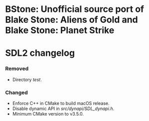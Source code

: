 # BStone: Unofficial source port of Blake Stone: Aliens of Gold and Blake Stone: Planet Strike
# SDL2 changelog

### Removed
- Directory *test*.

### Changed
- Enforce C++ in CMake to build macOS release.
- Disable dynamic API in *src/dynapi/SDL_dynapi.h*.
- Minimum CMake version to v3.5.0.
